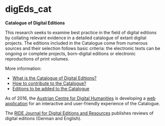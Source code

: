 # digEds_cat

**Catalogue of Digital Editions**

This research seeks to examine best practice in the field of digital editions by collating relevant evidence in a detailed catalogue of extant digital projects. The editions included in the Catalogue come from numerous sources and their selection follows basic criteria: the electronic texts can be ongoing or complete projects, born-digital editions or electronic reproductions of print volumes.

More information:

* [What is the Catalogue of Digital Editions?](https://github.com/gfranzini/digEds_cat/wiki)
* [How to contribute to the Catalogue?](https://github.com/gfranzini/digEds_cat/wiki/Contribute)
* [Editions to be added to the Catalogue](https://github.com/gfranzini/digEds_cat/issues)

As of 2016, the [Austrian Centre for Digital Humanities](https://acdh.oeaw.ac.at/acdh/) is developing a [web application](https://github.com/acdh-oeaw/dig_ed_cat) for an interactive and user-friendly experience of the Catalogue.

The [RIDE Journal for Digital Editions and Resources](http://ride.i-d-e.de/) publishes reviews of digital editions (German and English).

